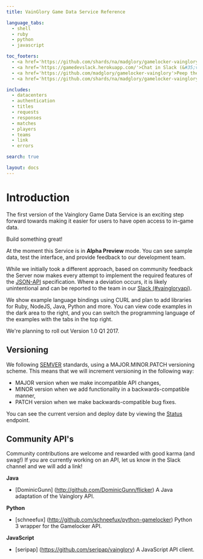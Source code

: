 ```yaml
---
title: VainGlory Game Data Service Reference

language_tabs:
  - shell
  - ruby
  - python
  - javascript

toc_footers:
  - <a href='https://github.com/shards/na/madglory/gamelocker-vainglory/milestones'>Build the Roadmap!</a>
  - <a href='https://gamedevslack.herokuapp.com/'>Chat in Slack (&#35;vaingloryapi)!</a>
  - <a href='https://github.com/madglory/gamelocker-vainglory'>Peep the Docs!</a>
  - <a href='https://github.com/shards/na/madglory/gamelocker-vainglory/issues'>Log a bug!</a>

includes:
  - datacenters
  - authentication
  - titles
  - requests
  - responses
  - matches
  - players
  - teams
  - link
  - errors

search: true

layout: docs
---
```

# Introduction

The first version of the Vainglory Game Data Service is an exciting step forward
towards making it easier for users to have open access to in-game data.

Build something great! 

At the moment this Service is in **Alpha Preview** mode.  You can see sample data,
test the interface, and provide feedback to our development team.  

While we initially took a different approach, based on community feedback
the Server now makes every attempt to implement the required features of the
[JSON-API](http://jsonapi.org/) specification. Where a deviation occurs, it is likely
unintentional and can be reported to the team in our [Slack (#vaingloryapi)](gamedevelopment.slack.com).

We show example language bindings using CURL and plan to add libraries for Ruby,
NodeJS, Java, Python and more. You can view code examples in the dark area to the right, and
you can switch the programming language of the examples with the tabs in the
top right.

We're planning to roll out Version 1.0 Q1 2017.


## Versioning

We following [SEMVER](http://semver.org/) standards, using a MAJOR.MINOR.PATCH versioning scheme. This means that we will increment versioning in the following way:

  * MAJOR version when we make incompatible API changes,
  * MINOR version when we add functionality in a backwards-compatible manner,
  * PATCH version when we make backwards-compatible bug fixes.

You can see the current version and deploy date by viewing the [Status](https://api.dc01.gamelockerapp.com/status) endpoint.


## Community API's

Community contributions are welcome and rewarded with good
karma (and swag!) If you are currently working on an API, let us know in the Slack channel and we 
will add a link! 

**Java**

* [DominicGunn] (http://github.com/DominicGunn/flicker) A Java adaptation of the Vainglory API.

**Python**

* [schneefux] (http://github.com/schneefux/python-gamelocker) Python 3 wrapper for the Gamelocker API.

**JavaScript**

* [seripap] (https://github.com/seripap/vainglory) A JavaScript API client.